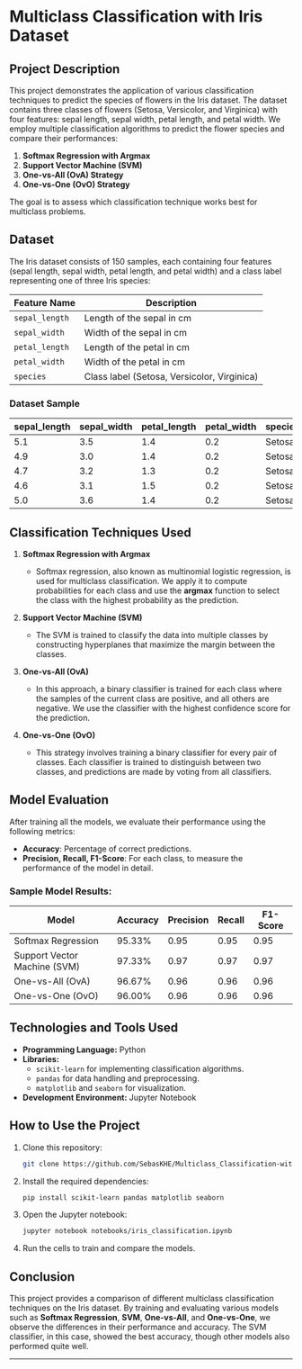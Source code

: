 
# **Multiclass Classification with Iris Dataset**

## **Project Description**
This project demonstrates the application of various classification techniques to predict the species of flowers in the Iris dataset. The dataset contains three classes of flowers (Setosa, Versicolor, and Virginica) with four features: sepal length, sepal width, petal length, and petal width. We employ multiple classification algorithms to predict the flower species and compare their performances:

1. **Softmax Regression with Argmax**  
2. **Support Vector Machine (SVM)**
3. **One-vs-All (OvA) Strategy**
4. **One-vs-One (OvO) Strategy**

The goal is to assess which classification technique works best for multiclass problems.

## **Dataset**

The Iris dataset consists of 150 samples, each containing four features (sepal length, sepal width, petal length, and petal width) and a class label representing one of three Iris species:

| Feature Name      | Description                                                   |
|-------------------|---------------------------------------------------------------|
| `sepal_length`    | Length of the sepal in cm                                     |
| `sepal_width`     | Width of the sepal in cm                                      |
| `petal_length`    | Length of the petal in cm                                     |
| `petal_width`     | Width of the petal in cm                                      |
| `species`         | Class label (Setosa, Versicolor, Virginica)                    |

### **Dataset Sample**

| sepal_length | sepal_width | petal_length | petal_width | species   |
|--------------|-------------|--------------|-------------|-----------|
| 5.1          | 3.5         | 1.4          | 0.2         | Setosa    |
| 4.9          | 3.0         | 1.4          | 0.2         | Setosa    |
| 4.7          | 3.2         | 1.3          | 0.2         | Setosa    |
| 4.6          | 3.1         | 1.5          | 0.2         | Setosa    |
| 5.0          | 3.6         | 1.4          | 0.2         | Setosa    |

## **Classification Techniques Used**

1. **Softmax Regression with Argmax**  
   - Softmax regression, also known as multinomial logistic regression, is used for multiclass classification. We apply it to compute probabilities for each class and use the **argmax** function to select the class with the highest probability as the prediction.
  
2. **Support Vector Machine (SVM)**  
   - The SVM is trained to classify the data into multiple classes by constructing hyperplanes that maximize the margin between the classes.

3. **One-vs-All (OvA)**  
   - In this approach, a binary classifier is trained for each class where the samples of the current class are positive, and all others are negative. We use the classifier with the highest confidence score for the prediction.

4. **One-vs-One (OvO)**  
   - This strategy involves training a binary classifier for every pair of classes. Each classifier is trained to distinguish between two classes, and predictions are made by voting from all classifiers.

## **Model Evaluation**

After training all the models, we evaluate their performance using the following metrics:
- **Accuracy**: Percentage of correct predictions.
- **Precision, Recall, F1-Score**: For each class, to measure the performance of the model in detail.

### **Sample Model Results:**

| Model                     | Accuracy | Precision | Recall | F1-Score |
|---------------------------|----------|-----------|--------|----------|
| Softmax Regression         | 95.33%   | 0.95      | 0.95   | 0.95     |
| Support Vector Machine (SVM) | 97.33%   | 0.97      | 0.97   | 0.97     |
| One-vs-All (OvA)           | 96.67%   | 0.96      | 0.96   | 0.96     |
| One-vs-One (OvO)           | 96.00%   | 0.96      | 0.96   | 0.96     |

## **Technologies and Tools Used**
- **Programming Language:** Python  
- **Libraries:**  
  - `scikit-learn` for implementing classification algorithms.  
  - `pandas` for data handling and preprocessing.  
  - `matplotlib` and `seaborn` for visualization.  
- **Development Environment:** Jupyter Notebook  

## **How to Use the Project**

1. Clone this repository:  
   ```bash
   git clone https://github.com/SebasKHE/Multiclass_Classification-with-Iris-Dataset  .git
   ```
2. Install the required dependencies:  
   ```bash
   pip install scikit-learn pandas matplotlib seaborn
   ```
3. Open the Jupyter notebook:  
   ```bash
   jupyter notebook notebooks/iris_classification.ipynb
   ```
4. Run the cells to train and compare the models.

## **Conclusion**

This project provides a comparison of different multiclass classification techniques on the Iris dataset. By training and evaluating various models such as **Softmax Regression**, **SVM**, **One-vs-All**, and **One-vs-One**, we observe the differences in their performance and accuracy. The SVM classifier, in this case, showed the best accuracy, though other models also performed quite well.

---

